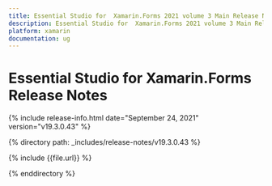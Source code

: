 ```yaml
---
title: Essential Studio for  Xamarin.Forms 2021 volume 3 Main Release Notes  
description: Essential Studio for  Xamarin.Forms 2021 volume 3 Main Release Notes  
platform: xamarin
documentation: ug
---
```


# Essential Studio for  Xamarin.Forms  Release Notes  

{% include release-info.html date="September 24, 2021"  version="v19.3.0.43" %} 


{% directory path: _includes/release-notes/v19.3.0.43 %}

{% include {{file.url}} %}

{% enddirectory %}